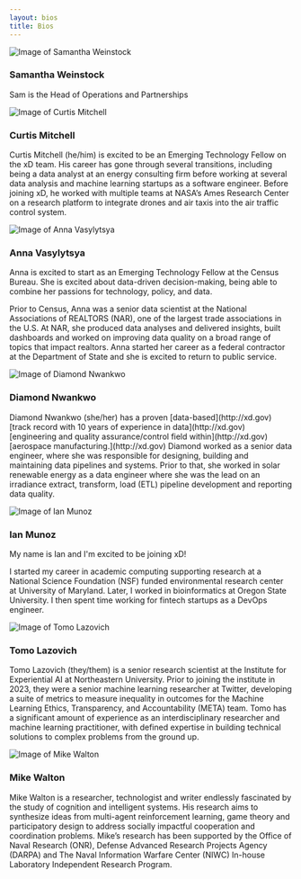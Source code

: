 ```yaml
---
layout: bios
title: Bios
---
```

<div>
<img id="attptgXIhrtZAHqE8" alt="Image of Samantha Weinstock" src="https://v5.airtableusercontent.com/v2/23/23/1702598400000/wftNi-NAWEKMN8ScG1mK7A/Fcx5rHcjf2XyOcYYRY8CU5J0TBQqd25PZoLd5BvL82Dhjh5Ol5iofvbUrSOcysgFvkI5gDHv0H_NoOsN2S4TURsYNUT1oIaw_H7cDTfRreVhmC_O1RJU5T6a5LjQXPmdohDu6MhA5KS2_8c24Ajltw/v1ffydoGAZhIQDxzma95bjsYs6Ry4uVP_QDsQozhDLI" />
<h3>Samantha Weinstock</h3>
<p>Sam is the Head of Operations and Partnerships
</p>
</div>
<div>
<img id="attzMv5LoQkfN8oSs" alt="Image of Curtis Mitchell" src="https://v5.airtableusercontent.com/v2/23/23/1702598400000/8OSO7X_ozpiI2iNJKQGOaA/IsjjPQyidzrXHtWw-__S_eOU4AiYGEte1zo08sLs6OtkYs0UFZeAIOrvHSS7C6ojl1fvjZPYvKRvODv2uEPu5YEK_Ru6K2wMdCCLBBnDyBIkvkpPOTWPk-i1Ct0NZapvGcf-PawiyndGd5LndS7VHgKb-qdlP86uY3CfWwXNrxc/aGElBm8JyTImKXC9W4kUD1dxH1Ktwy1n2SqyEqqyCFQ" />
<h3>Curtis Mitchell</h3>
<p>Curtis Mitchell (he/him) is excited to be an
Emerging Technology Fellow on the xD team.
His career has gone through several transitions,
including being a data analyst at an energy
consulting firm before working at several data
analysis and machine learning startups as a
software engineer. Before joining xD, he worked
with multiple teams at NASA’s Ames Research
Center on a research platform to integrate
drones and air taxis into the air traffic control
system.
</p>
</div>
<div>
<img id="attoZc4P4TFYJW2aW" alt="Image of Anna Vasylytsya" src="https://v5.airtableusercontent.com/v2/23/23/1702598400000/WI2LvV7K_ZL96fL7cpO4ZQ/Rd2UIR9E33-qUg7vS2QJSSE-yevIf06mnvSx1g3MJVuGxriWzonTM0ia7P_iopn08L4EbLaeLkJZKef8WbxZ-Wmox2TIiJ0LqCXwn6uR5nlP5LVtbzSJpbCK6vn7laaflEldOKuZw2KVgN-6xvHnink7gKQ83y4EIqEbWYuCzlo/S77J4ZqWcjDx9xmFlOLDKmJKKEqNfQBQct5VymBCNpg" />
<h3>Anna Vasylytsya</h3>
<p>Anna is excited to start as an Emerging Technology
Fellow at the Census Bureau. She is excited about
data-driven decision-making, being able to combine
her passions for technology, policy, and data.

Prior to Census, Anna was a senior data scientist at
the National Associations of REALTORS (NAR), one of
the largest trade associations in the U.S. At NAR, she
produced data analyses and delivered insights, built
dashboards and worked on improving data quality on
a broad range of topics that impact realtors. Anna
started her career as a federal contractor at the
Department of State and she is excited to return to
public service.
</p>
</div>
<div>
<img id="attW7Ep5zdBwxFzzB" alt="Image of Diamond Nwankwo" src="https://v5.airtableusercontent.com/v2/23/23/1702598400000/T6NyuOvhMLeCbeRLc0kJdw/jOjEclBfu1qdUrzsrmubS4XYXMKEVg2r4gZQJl7Tjas7D0bWlZ11UoEYfVVd2ELGyTpWKc2uav_fLdw51sXQSvipimxbUZCiJqk9maV9dkRB9_MSJg1Exnuj0aarxdTgkiYam29Ztizjtuy8hoiWve8cqkuSYHKdjOSj2X9e7LA/XMJMN5PLiuVV8fKc_S5FCQGvfiMnk8e1QZu9uUEmlg4" />
<h3>Diamond Nwankwo</h3>
<p>Diamond Nwankwo (she/her) has a proven [data-based](http://xd.gov)
[track record with 10 years of experience in data](http://xd.gov)
[engineering and quality assurance/control field within](http://xd.gov)
[aerospace manufacturing.](http://xd.gov) Diamond worked as a senior
data engineer, where she was responsible for designing,
building and maintaining data pipelines and systems.
Prior to that, she worked in solar renewable energy as a
data engineer where she was the lead on an irradiance
extract, transform, load (ETL) pipeline development and
reporting data quality.
</p>
</div>
<div>
<img id="attlQoVOY2bfunFKj" alt="Image of Ian Munoz" src="https://v5.airtableusercontent.com/v2/23/23/1702598400000/I-KrDDQSJxeTDbzEszW09g/eMKUohBNALMebXp5j1CtU_dY6UozyyvBr3IfFYm2BNVGCsXwxdJ4wQ2FCWoUzDbFwOUaPcjrDrc5QaUERTMzNiDK0FAtZQCME7bXnb6wG6u8Sl5PrVPD-5Lg3KsgHnS54wz7yKBIkYvS8c1Pgfko0CHD_hD12LqXjl7m7FUY0XA/DJs9BTveTbXGAx21rRPEv1JQN2tMLYYnFlJPa_sCTfI" />
<h3>Ian Munoz</h3>
<p>My name is Ian and I'm excited to be joining xD!

I started my career in academic computing
supporting research at a National Science
Foundation (NSF) funded environmental research
center at University of Maryland. Later, I worked in
bioinformatics at Oregon State University. I then
spent time working for fintech startups as a
DevOps engineer.
</p>
</div>
<div>
<img id="attR760W90B7VP511" alt="Image of Tomo Lazovich" src="https://v5.airtableusercontent.com/v2/23/23/1702598400000/FQ9NzHFPr3R_EOYm7A7p-w/UNyCM4SHue7JwxLIbHzw7XVd7Ujh7bTaqkPKIq7ZNR1IzOYbRVQKf5hqMdSUgucRChlTOVVWc7EW2pHz1Zu0aXzs7-ZVOmeyUO3lHJeoghvY8Pi9smdIbmwtcx-FweqjxgooC6YOq6V7aW-kqUBKv_jUdL36R3wgLz8sdIfAoYE/quAy3kVJ5c1VzTYeGoy57qSb0uVT8dZRnCYndgWLOKk" />
<h3>Tomo Lazovich</h3>
<p>Tomo Lazovich (they/them) is a senior research scientist at the
Institute for Experiential AI at Northeastern University. Prior to
joining the institute in 2023, they were a senior machine
learning researcher at Twitter, developing a suite of metrics to
measure inequality in outcomes for the Machine Learning
Ethics, Transparency, and Accountability (META) team. Tomo
has a significant amount of experience as an interdisciplinary
researcher and machine learning practitioner, with defined
expertise in building technical solutions to complex problems
from the ground up.
</p>
</div>
<div>
<img id="attROSxw6AXAkJppo" alt="Image of Mike Walton" src="https://v5.airtableusercontent.com/v2/23/23/1702598400000/f1tmeaLpR8BXVR56cOLmhg/YZHzqW2cxAQYZt8ingZcK5apdsHmyClz6xq6TRUqmtVygAyX2sJTIoqx0J8RiQ8JgTcQkO6gd8DKS_nUzDLpRvIROvDsLJsF0TW8rfcipBh_E7-bx5gY0Um5X5cncyC7H_4ftMv50AJ7sfo1xS3wQt8YFdNLwxRwzPjvdWEw-rU/IRm2R2VUYAT8K1Oj0YRCtuT6l8mI1jf_m0gDTxZJjSw" />
<h3>Mike Walton</h3>
<p>Mike Walton is a researcher, technologist and
writer endlessly fascinated by the study of
cognition and intelligent systems. His research
aims to synthesize ideas from multi-agent
reinforcement learning, game theory and
participatory design to address socially impactful
cooperation and coordination problems. Mike’s
research has been supported by the Office of Naval
Research (ONR), Defense Advanced Research
Projects Agency (DARPA) and The Naval
Information Warfare Center (NIWC) In-house
Laboratory Independent Research Program.
</p>
</div>